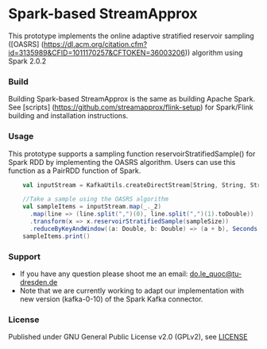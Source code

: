 Spark-based StreamApprox
========================

This prototype implements the online adaptive stratified reservoir sampling ([OASRS] (https://dl.acm.org/citation.cfm?id=3135989&CFID=1011170257&CFTOKEN=36003206)) algorithm using Spark 2.0.2

### Build

Building Spark-based StreamApprox is the same as building Apache Spark.
See [scripts] (https://github.com/streamapprox/flink-setup) for Spark/Flink building and installation instructions.

### Usage

This prototype supports a sampling function reservoirStratifiedSample() for Spark RDD by implementing the OASRS algorithm.
Users can use this function as a PairRDD function of Spark.


```scala
    val inputStream = KafkaUtils.createDirectStream[String, String, StringDecoder, StringDecoder](ssc, kafkaParams, topicsSet)

    //Take a sample using the OASRS algorithm
    val sampleItems = inputStream.map(_._2)
      .map(line => (line.split(",")(0), line.split(",")(1).toDouble))
      .transform(x => x.reservoirStratifiedSample(sampleSize))
      .reduceByKeyAndWindow((a: Double, b: Double) => (a + b), Seconds(10), Seconds(5))
    sampleItems.print()
```

### Support
* If you have any question please shoot me an email: do.le_quoc@tu-dresden.de
* Note that we are currently working to adapt our implementation with new version (kafka-0-10) of the Spark Kafka connector.

### License
Published under GNU General Public License v2.0 (GPLv2), see [LICENSE](LICENSE)
